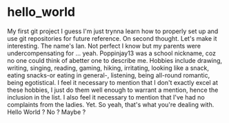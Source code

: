 # hello_world
My first git project
I guess I'm just trynna learn  how to properly set up and use git repositories for future reference.
On second thought. Let's make it interesting.
The name's Ian.
Not perfect I know but my parents were undercompensating for ... yeah.
Poppinjay13 was a school nickname, coz no one could think of abetter one to describe me.
Hobbies include drawing, writing, singing, reading, gaming, hiking, irritating, looking like a snack, eating snacks-or eating in general-, listening, being all-round romantic, being egotistical. 
I feel it necessary to mention that I don't exactly excel at these hobbies, I just do them well enough to warrant a mention, hence the inclusion in the list. I also feel it necessary to mention that I've had no complaints from the ladies. Yet.
So yeah, that's what you're dealing with.
Hello World ?
No ?
Maybe ?
